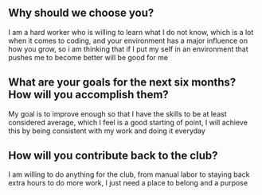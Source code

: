 ## Why should we choose you?
I am a hard worker who is willing to learn what I do not know, which is a lot when it comes to coding, and
your environment has a major influence on how you grow, so i am thinking that if I put my self in an environment
that pushes me to become better will be good for me

## What are your goals for the next six months? How will you accomplish them?
My goal is to improve enough so that I have the skills to be at least considered average,
which I feel is a good starting of point, I will achieve this by being consistent with my work and doing it everyday

## How will you contribute back to the club?
I am willing to do anything for the club, from manual labor to staying back extra hours to do more work,
I just need a place to belong and a purpose
